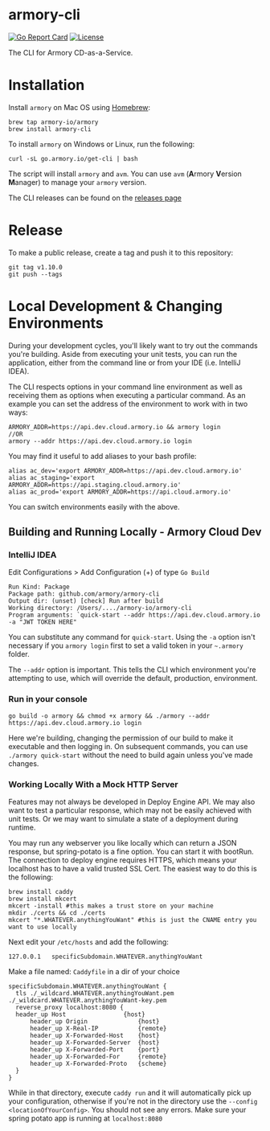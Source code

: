 # armory-cli
[![Go Report Card](https://goreportcard.com/badge/github.com/armory/armory-cli)](https://goreportcard.com/report/github.com/armory/armory-cli) [![License](https://img.shields.io/badge/License-Apache%202.0-blue.svg)](https://github.com/gojp/goreportcard/blob/master/LICENSE)

The CLI for Armory CD-as-a-Service.

# Installation

Install `armory` on Mac OS using [Homebrew](https://brew.sh/):

```shell
brew tap armory-io/armory
brew install armory-cli
```

To install `armory` on Windows or Linux, run the following:

```shell
curl -sL go.armory.io/get-cli | bash
```

The script will install `armory` and `avm`. You can use `avm` (**A**rmory **V**ersion **M**anager) to manage your `armory` version. 

The CLI releases can be found on the [releases page](https://github.com/armory/armory-cli/releases/latest)

# Release

To make a public release, create a tag and push it to this repository:
```shell
git tag v1.10.0
git push --tags
```

# Local Development & Changing Environments
During your development cycles, you'll likely want to try out the commands you're building. Aside from executing your unit tests,
you can run the application, either from the command line or from your IDE (i.e. IntelliJ IDEA).

The CLI respects options in your command line environment as well as receiving them as options when executing a particular command.
As an example you can set the address of the environment to work with in two ways:

```
ARMORY_ADDR=https://api.dev.cloud.armory.io && armory login
//OR
armory --addr https://api.dev.cloud.armory.io login
```
You may find it useful to add aliases to your bash profile:
```
alias ac_dev='export ARMORY_ADDR=https://api.dev.cloud.armory.io'
alias ac_staging='export ARMORY_ADDR=https://api.staging.cloud.armory.io'
alias ac_prod='export ARMORY_ADDR=https://api.cloud.armory.io'
```
You can switch environments easily with the above.

## Building and Running Locally - Armory Cloud Dev
### IntelliJ IDEA
Edit Configurations > Add Configuration (+) of type `Go Build`
```
Run Kind: Package
Package path: github.com/armory/armory-cli
Output dir: (unset) [check] Run after build 
Working directory: /Users/..../armory-io/armory-cli
Program arguments: `quick-start --addr https://api.dev.cloud.armory.io -a "JWT TOKEN HERE"
```
You can substitute any command for `quick-start`. Using the `-a` option isn't necessary if you `armory login` first to set a valid token 
in your `~.armory` folder.

The `--addr` option is important. This tells the CLI which environment you're attempting to use, which will override the default, production, environment.

### Run in your console
```
go build -o armory && chmod +x armory && ./armory --addr https://api.dev.cloud.armory.io login
```
Here we're building, changing the permission of our build to make it executable and then logging in. On subsequent
commands, you can use `./armory quick-start` without the need to build again unless you've made changes.

### Working Locally With a Mock HTTP Server
Features may not always be developed in Deploy Engine API. We may also want to test a particular response, which may not be easily 
achieved with unit tests. Or we may want to simulate a state of a deployment during runtime. 

You may run any webserver you like locally which can return a JSON response, but spring-potato is a fine option. You can 
start it with bootRun. The connection to deploy engine requires HTTPS, which means your localhost has to have a valid trusted
SSL Cert. The easiest way to do this is the following:

```
brew install caddy
brew install mkcert
mkcert -install #this makes a trust store on your machine
mkdir ./certs && cd ./certs
mkcert "*.WHATEVER.anythingYouWant" #this is just the CNAME entry you want to use locally
```
Next edit your `/etc/hosts` and add the following:
```aidl
127.0.0.1	specificSubdomain.WHATEVER.anythingYouWant
```
Make a file named: `Caddyfile` in a dir of your choice
```aidl
specificSubdomain.WHATEVER.anythingYouWant {
  tls ./_wildcard.WHATEVER.anythingYouWant.pem ./_wildcard.WHATEVER.anythingYouWant-key.pem
  reverse_proxy localhost:8080 {
  header_up Host                {host}
      header_up Origin              {host}
      header_up X-Real-IP           {remote}
      header_up X-Forwarded-Host    {host}
      header_up X-Forwarded-Server  {host}
      header_up X-Forwarded-Port    {port}
      header_up X-Forwarded-For     {remote}
      header_up X-Forwarded-Proto   {scheme}
  }
}

```
While in that directory, execute `caddy run` and it will automatically pick up your configuration, otherwise if you're not in
the directory use the `--config <locationOfYourConfig>`. You should not see any errors. Make sure your spring potato app
is running at `localhost:8080`  

